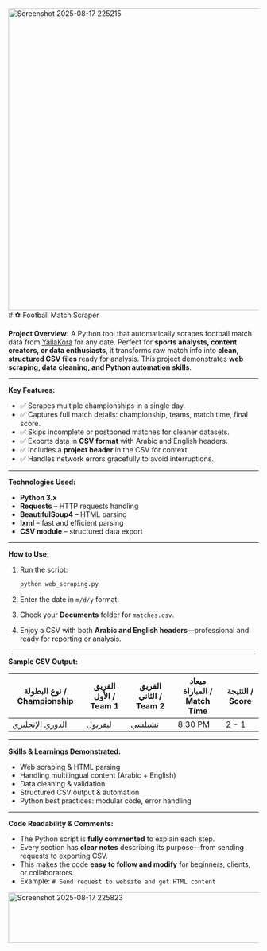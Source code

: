 
<img width="756" height="608" alt="Screenshot 2025-08-17 225215" src="https://github.com/user-attachments/assets/79d21ef9-c65e-4056-abca-f82a6a53e8a6" />
# ⚽ Football Match Scraper

**Project Overview:**
A Python tool that automatically scrapes football match data from [YallaKora](https://www.yallakora.com/match-center) for any date. Perfect for **sports analysts, content creators, or data enthusiasts**, it transforms raw match info into **clean, structured CSV files** ready for analysis. This project demonstrates **web scraping, data cleaning, and Python automation skills**.

---

**Key Features:**

* ✅ Scrapes multiple championships in a single day.
* ✅ Captures full match details: championship, teams, match time, final score.
* ✅ Skips incomplete or postponed matches for cleaner datasets.
* ✅ Exports data in **CSV format** with Arabic and English headers.
* ✅ Includes a **project header** in the CSV for context.
* ✅ Handles network errors gracefully to avoid interruptions.

---

**Technologies Used:**

* **Python 3.x**
* **Requests** – HTTP requests handling
* **BeautifulSoup4** – HTML parsing
* **lxml** – fast and efficient parsing
* **CSV module** – structured data export

---

**How to Use:**

1. Run the script:

   ```bash
   python web_scraping.py
   ```

2. Enter the date in `m/d/y` format.

3. Check your **Documents** folder for `matches.csv`.

4. Enjoy a CSV with both **Arabic and English headers**—professional and ready for reporting or analysis.

---

**Sample CSV Output:**

| نوع البطولة / Championship | الفريق الأول / Team 1 | الفريق الثاني / Team 2 | ميعاد المباراة / Match Time | النتيجة / Score |
| -------------------------- | --------------------- | ---------------------- | --------------------------- | --------------- |
| الدوري الإنجليزي           | ليفربول               | تشيلسي                 | 8:30 PM                     | 2 - 1           |

---

**Skills & Learnings Demonstrated:**

* Web scraping & HTML parsing
* Handling multilingual content (Arabic + English)
* Data cleaning & validation
* Structured CSV output & automation
* Python best practices: modular code, error handling

---

**Code Readability & Comments:**

* The Python script is **fully commented** to explain each step.
* Every section has **clear notes** describing its purpose—from sending requests to exporting CSV.
* This makes the code **easy to follow and modify** for beginners, clients, or collaborators.
* Example: `# Send request to website and get HTML content`

<img width="886" height="102" alt="Screenshot 2025-08-17 225823" src="https://github.com/user-attachments/assets/25745635-c735-452a-ad14-68dce6f58f54" />

